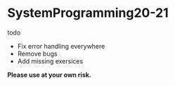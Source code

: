 # SystemProgramming20-21  
todo  
 - Fix error handling everywhere
 - Remove bugs
 - Add missing exersices
  
**Please use at your own risk.** 
